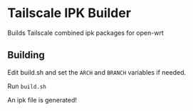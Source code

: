 # Tailscale IPK Builder

Builds Tailscale combined ipk packages for open-wrt

## Building

Edit build.sh and set the `ARCH` and `BRANCH` variables if needed.

Run `build.sh`

An ipk file is generated!


